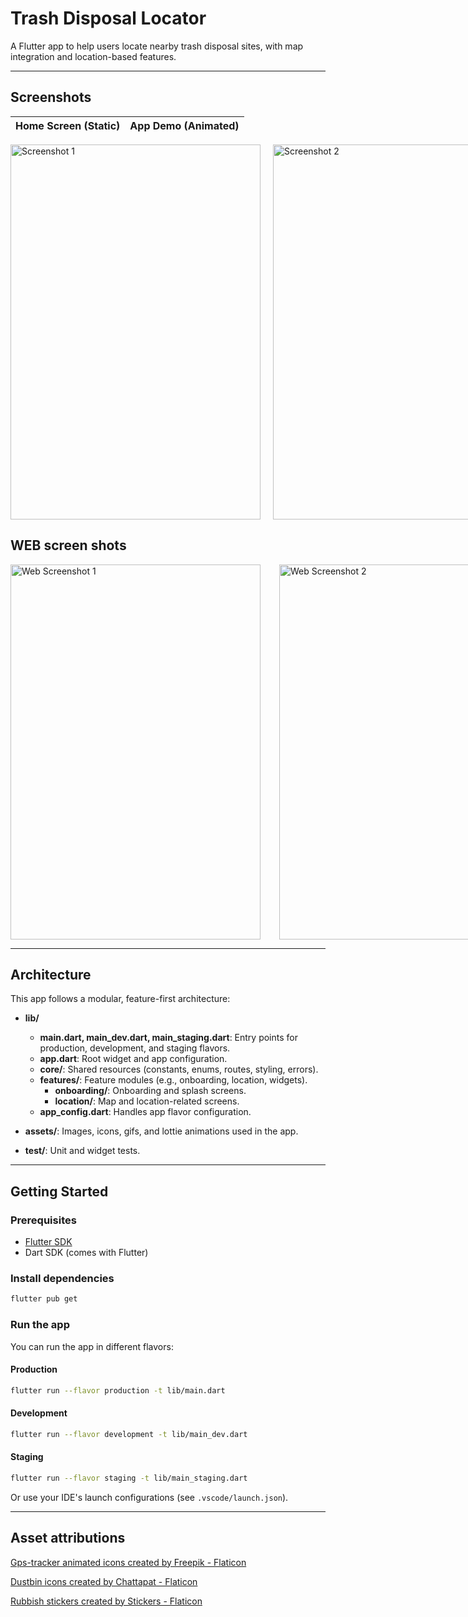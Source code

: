# Trash Disposal Locator

A Flutter app to help users locate nearby trash disposal sites, with map integration and location-based features.

---

## Screenshots

| Home Screen (Static) | App Demo (Animated) |
|---------------------|---------------------|
<div style="display: flex; gap: 10px;">
  <img src="https://github.com/user-attachments/assets/1fc7605e-d4b9-4e37-b673-d49d4bc992bf" alt="Screenshot 1" width="400" height="600" />
  <span style="display:inline-block; width: 20px;"></span>
  <img src="https://github.com/user-attachments/assets/d8f63018-dfd8-4ea6-ab5d-8d312027a4a4" alt="Screenshot 2" width="400" height="600" />
</div>

## WEB screen shots
<div style="display: flex; gap: 10px;">
  <img src="https://github.com/user-attachments/assets/50885e8b-3dbf-495c-a607-9cc77e607871" alt="Web Screenshot 1" width="400" height="600" style="padding-right: 20px;"/>
  <img src="https://github.com/user-attachments/assets/aa858f3c-0c97-4220-89eb-833323550e34" alt="Web Screenshot 2" width="400" height="600" />
</div>

---

## Architecture

This app follows a modular, feature-first architecture:

- **lib/**
  - **main.dart, main_dev.dart, main_staging.dart**: Entry points for production, development, and staging flavors.
  - **app.dart**: Root widget and app configuration.
  - **core/**: Shared resources (constants, enums, routes, styling, errors).
  - **features/**: Feature modules (e.g., onboarding, location, widgets).
    - **onboarding/**: Onboarding and splash screens.
    - **location/**: Map and location-related screens.
  - **app_config.dart**: Handles app flavor configuration.

- **assets/**: Images, icons, gifs, and lottie animations used in the app.

- **test/**: Unit and widget tests.

---

## Getting Started

### Prerequisites
- [Flutter SDK](https://flutter.dev/docs/get-started/install)
- Dart SDK (comes with Flutter)

### Install dependencies
```bash
flutter pub get
```

### Run the app
You can run the app in different flavors:

#### Production
```bash
flutter run --flavor production -t lib/main.dart
```

#### Development
```bash
flutter run --flavor development -t lib/main_dev.dart
```

#### Staging
```bash
flutter run --flavor staging -t lib/main_staging.dart
```

Or use your IDE's launch configurations (see `.vscode/launch.json`).

---

## Asset attributions

<a href="https://www.flaticon.com/free-animated-icons/gps-tracker" title="gps-tracker animated icons">Gps-tracker animated icons created by Freepik - Flaticon</a>

<a href="https://www.flaticon.com/free-icons/dustbin" title="dustbin icons">Dustbin icons created by Chattapat - Flaticon</a>

<a href="https://www.flaticon.com/free-stickers/rubbish" title="rubbish stickers">Rubbish stickers created by Stickers - Flaticon</a>







